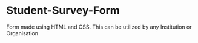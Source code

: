 # Student-Survey-Form
Form made using HTML and CSS.
This can be utilized by any Institution or Organisation
